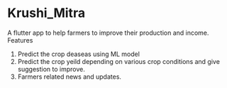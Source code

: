 # Krushi_Mitra
A flutter app to help farmers to improve their production and income.
Features 
1) Predict the crop deaseas using ML model
2) Predict the crop yeild depending on various crop conditions and give suggestion to improve.
3) Farmers related news and updates.
